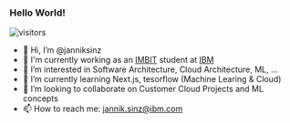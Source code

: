 ### Hello World!

![visitors](https://visitor-badge.glitch.me/badge?page_id=janniksinz.visitor-badge&left_color=green&right_color=red)

- 👋 Hi, I’m @janniksinz
- 🔭 I'm currently working as an [IMBIT](https://www.dhbw-stuttgart.de/studium/bachelor-studienangebot/wirtschaft/wirtschaftsinformatik-imbit/) student at [IBM](https://www.ibm.com/de-de/employment/schueler/)
- 👀 I’m interested in Software Architecture, Cloud Architecture, ML, ...
- 🌱 I’m currently learning Next.js, tesorflow (Machine Learing & Cloud)
- 💞️ I’m looking to collaborate on Customer Cloud Projects and ML concepts
- 📫 How to reach me: jannik.sinz@ibm.com

<!---
janniksinz/janniksinz is a ✨ special ✨ repository because its `README.md` (this file) appears on your GitHub profile.
You can click the Preview link to take a look at your changes.
--->

